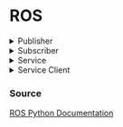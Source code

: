 
# ROS

<details><summary>Publisher</summary><blockquote><p>

<details><summary>Python</summary>

```python
import rospy
from std_msgs.msg import String

pub = rospy.Publisher('chatter', String, queue_size=10)
rospy.init_node('talker', anonymous=True)
while not rospy.is_shutdown():
    hello_str = "hello world %s" % rospy.get_time()
    rospy.loginfo(hello_str)
    pub.publish(hello_str)
    rate.sleep()
```
</details>

<details><summary>C++</summary>

```cpp
#include "ros/ros.h"
#include "std_msgs/String.h"

ros::init(argc, argv, "talker");
ros::NodeHandle nh;
ros::Publisher chatter_pub = nh.advertise<std_msgs::String>("chatter", 1000);
ros::Rate loop_rate(10);
while (ros::ok()) {
    std_msgs::String msg;
    msg.data = "Hello World";
    chatter_pub.publish(msg);

    ros::spinOnce();
    loop_rate.sleep();
}
```
</details>

<details><summary>Kotlin</summary>

```kotlin
import org.ros.concurrent.CancellableLoop
import org.ros.namespace.GraphName
import org.ros.node.*
import java.net.URI

fun main(args: Array<String>) {
    val nodeConfig = NodeConfiguration.newPublic("127.0.0.1", URI.create("http://127.0.0.1:11311"))
    DefaultNodeMainExecutor.newDefault().execute(PublisherNode(), nodeConfig)
}

class PublisherNode: NodeMain {
    override fun getDefaultNodeName(): GraphName {return GraphName.of("PublisherNode")}
    override fun onShutdownComplete(node: Node?) {}
    override fun onShutdown(node: Node?) {}
    override fun onError(node: Node?, throwable: Throwable?) {}
    override fun onStart(connectedNode: ConnectedNode?) {
        val publisher = connectedNode?.newPublisher<std_msgs.String>("chatter",
            std_msgs.String._TYPE)

        connectedNode?.executeCancellableLoop(object: CancellableLoop() {
            override fun loop() {
                val str = publisher?.newMessage()
                str?.data = "Hallo"
                publisher?.publish(str)
                Thread.sleep(1000)
            }
        })
    }
}
```
</details>

</p></blockquote>
</details>


<details><summary>Subscriber</summary><blockquote><p>

<details><summary>Python</summary>


```python
import rospy
from std_msgs.msg import String

rospy.init_node('listener', anonymous=True)
rospy.Subscriber("chatter", String, callback)
rospy.spin()
```
</details>

<details><summary>C++</summary>

```cpp
#include "ros/ros.h"
#include "std_msgs/String.h"

void chatterCallback(const std_msgs::String::ConstPtr& msg) {
  ROS_INFO("I heard: [%s]", msg->data.c_str());
}

ros::init(argc, argv, "listener");
ros::NodeHandle nh;
ros::Subscriber sub = nh.subscribe("chatter", 1000, chatterCallback);
ros::spin();
```
</details>

<details><summary>Kotlin</summary>

```kotlin
import org.ros.concurrent.CancellableLoop
import org.ros.namespace.GraphName
import org.ros.node.*
import java.net.URI

fun main(args: Array<String>) {
    val nodeConfig = NodeConfiguration.newPublic("127.0.0.1", URI.create("http://127.0.0.1:11311"))
    DefaultNodeMainExecutor.newDefault().execute(SubscriberNode(), nodeConfig)
}

class SubscriberNode: NodeMain {
    override fun getDefaultNodeName(): GraphName {return GraphName.of("SubscriberNode")}
    override fun onShutdownComplete(node: Node?) {}
    override fun onShutdown(node: Node?) {}
    override fun onError(node: Node?, throwable: Throwable?) {}
    override fun onStart(connectedNode: ConnectedNode?) {
        val subscriber = connectedNode?.newSubscriber<std_msgs.String>("chatter",
            std_msgs.String._TYPE)

        subscriber?.addMessageListener {
            println("I heard ${it.data}")
        }
    }
}
```
</details>

</p></blockquote>
</details>


<details><summary>Service</summary><p><blockquote>

<details><summary>Python</summary>


```python
import rospy
from std_srvs.srv import SetBool


def handle_service_rquest(req):
    return SetBoolResponse(success=True, message="")


rospy.init_node('node_name')
s = rospy.Service('set_bool', SetBool, handle_service_rquest)
rospy.spin()
```

</details>

<details><summary>C++</summary>

```C++
#include "ros/ros.h"
#include "beginner_tutorials/AddTwoInts.h"
#include <cstdlib>

int main(int argc, char **argv) {
  ros::NodeHandle n;
  ros::ServiceClient client = n.serviceClient<beginner_tutorials::AddTwoInts>("add_two_ints");
  beginner_tutorials::AddTwoInts srv;
  srv.request.a = atoll(argv[1]);
  srv.request.b = atoll(argv[2]);
  if (client.call(srv))
  {
    ROS_INFO("Sum: %ld", (long int)srv.response.sum);
  }
  else
  {
    ROS_ERROR("Failed to call service add_two_ints");
    return 1;
  }

  return 0;
}
```
</details>

</p></blockquote>
</details>


<details><summary>Service Client</summary><p><blockquote>

<details><summary>Python</summary>

```python
import rospy
from std_srvs.srv import SetBool

def set_bool(data)
    rospy.wait_for_service('set_bool')
    try:
        set_bool_client = rospy.ServiceProxy('set_bool', SetBool)
        response = set_bool_client(data)
        return response.success
    except rospy.ServiceException, e:
        print "Service call failed: %s"%e
```

</details>

</p></blockquote>
</details>


### Source
[ROS Python Documentation](http://wiki.ros.org/ROS/Tutorials/WritingPublisherSubscriber%28python%29)
